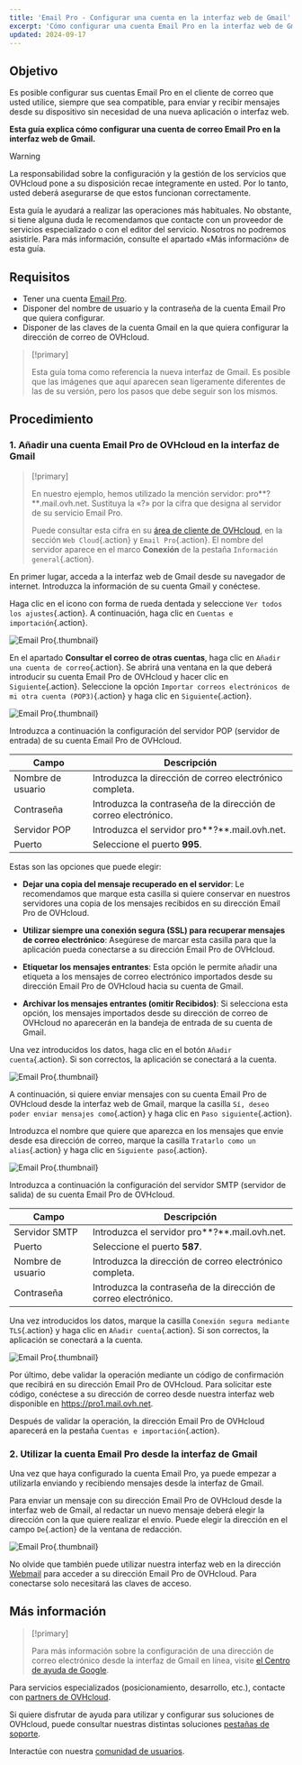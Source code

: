 ```yaml
---
title: 'Email Pro - Configurar una cuenta en la interfaz web de Gmail'
excerpt: 'Cómo configurar una cuenta Email Pro en la interfaz web de Gmail'
updated: 2024-09-17
---
```


## Objetivo

Es posible configurar sus cuentas Email Pro en el cliente de correo que usted utilice, siempre que sea compatible, para enviar y recibir mensajes desde su dispositivo sin necesidad de una nueva aplicación o interfaz web.

**Esta guía explica cómo configurar una cuenta de correo Email Pro en la interfaz web de Gmail.**

> [!warning]
>
> La responsabilidad sobre la configuración y la gestión de los servicios que OVHcloud pone a su disposición recae íntegramente en usted. Por lo tanto, usted deberá asegurarse de que estos funcionan correctamente.
>
> Esta guía le ayudará a realizar las operaciones más habituales. No obstante, si tiene alguna duda le recomendamos que contacte con un proveedor de servicios especializado o con el editor del servicio. Nosotros no podremos asistirle. Para más información, consulte el apartado «Más información» de esta guía.
>

## Requisitos

- Tener una cuenta [Email Pro](/links/web/email-pro).
- Disponer del nombre de usuario y la contraseña de la cuenta Email Pro que quiera configurar.
- Disponer de las claves de la cuenta Gmail en la que quiera configurar la dirección de correo de OVHcloud.

> [!primary]
>
> Esta guía toma como referencia la nueva interfaz de Gmail. Es posible que las imágenes que aquí aparecen sean ligeramente diferentes de las de su versión, pero los pasos que debe seguir son los mismos.
>

## Procedimiento

### 1. Añadir una cuenta Email Pro de OVHcloud en la interfaz de Gmail

> [!primary]
>
> En nuestro ejemplo, hemos utilizado la mención servidor: pro**?**.mail.ovh.net. Sustituya la «?» por la cifra que designa al servidor de su servicio Email Pro.
>
> Puede consultar esta cifra en su [área de cliente de OVHcloud](/links/manager), en la sección `Web Cloud`{.action} y `Email Pro`{.action}. El nombre del servidor aparece en el marco **Conexión** de la pestaña `Información general`{.action}.
>

En primer lugar, acceda a la interfaz web de Gmail desde su navegador de internet. Introduzca la información de su cuenta Gmail y conéctese.

Haga clic en el icono con forma de rueda dentada y seleccione `Ver todos los ajustes`{.action}. A continuación, haga clic en `Cuentas e importación`{.action}.

![Email Pro](images/configuration-gmail-web-step1.png){.thumbnail}

En el apartado **Consultar el correo de otras cuentas**, haga clic en `Añadir una cuenta de correo`{.action}. Se abrirá una ventana en la que deberá introducir su cuenta Email Pro de OVHcloud y hacer clic en `Siguiente`{.action}. Seleccione la opción `Importar correos electrónicos de mi otra cuenta (POP3)`{.action} y haga clic en `Siguiente`{.action}.

![Email Pro](images/configuration-gmail-web-step2.png){.thumbnail}

Introduzca a continuación la configuración del servidor POP (servidor de entrada) de su cuenta Email Pro de OVHcloud.

|Campo|Descripción|
|---|---|
|Nombre de usuario|Introduzca la dirección de correo electrónico completa.|
|Contraseña|Introduzca la contraseña de la dirección de correo electrónico.|
|Servidor POP|Introduzca el servidor pro**?**.mail.ovh.net.|
|Puerto|Seleccione el puerto **995**.|

Estas son las opciones que puede elegir:

- **Dejar una copia del mensaje recuperado en el servidor**: Le recomendamos que marque esta casilla si quiere conservar en nuestros servidores una copia de los mensajes recibidos en su dirección Email Pro de OVHcloud.

- **Utilizar siempre una conexión segura (SSL) para recuperar mensajes de correo electrónico**: Asegúrese de marcar esta casilla para que la aplicación pueda conectarse a su dirección Email Pro de OVHcloud.

- **Etiquetar los mensajes entrantes**: Esta opción le permite añadir una etiqueta a los mensajes de correo electrónico importados desde su dirección Email Pro de OVHcloud hacia su cuenta de Gmail.

- **Archivar los mensajes entrantes (omitir Recibidos)**: Si selecciona esta opción, los mensajes importados desde su dirección de correo de OVHcloud no aparecerán en la bandeja de entrada de su cuenta de Gmail.

Una vez introducidos los datos, haga clic en el botón `Añadir cuenta`{.action}. Si son correctos, la aplicación se conectará a la cuenta.

![Email Pro](images/configuration-gmail-web-step3.png){.thumbnail}

A continuación, si quiere enviar mensajes con su cuenta Email Pro de OVHcloud desde la interfaz web de Gmail, marque la casilla `Sí, deseo poder enviar mensajes como`{.action} y haga clic en `Paso siguiente`{.action}.

Introduzca el nombre que quiere que aparezca en los mensajes que envíe desde esa dirección de correo, marque la casilla `Tratarlo como un alias`{.action} y haga clic en `Siguiente paso`{.action}.

![Email Pro](images/configuration-gmail-web-step4.png){.thumbnail}

Introduzca a continuación la configuración del servidor SMTP (servidor de salida) de su cuenta Email Pro de OVHcloud.

|Campo|Descripción|
|---|---|
|Servidor SMTP|Introduzca el servidor pro**?**.mail.ovh.net.|
|Puerto|Seleccione el puerto **587**.|
|Nombre de usuario|Introduzca la dirección de correo electrónico completa.|  
|Contraseña|Introduzca la contraseña de la dirección de correo electrónico.|

Una vez introducidos los datos, marque la casilla `Conexión segura mediante TLS`{.action} y haga clic en `Añadir cuenta`{.action}. Si son correctos, la aplicación se conectará a la cuenta.

![Email Pro](images/configuration-gmail-web-step5.png){.thumbnail}

Por último, debe validar la operación mediante un código de confirmación que recibirá en su dirección Email Pro de OVHcloud. Para solicitar este código, conéctese a su dirección de correo desde nuestra interfaz web disponible en <https://pro1.mail.ovh.net>.

Después de validar la operación, la dirección Email Pro de OVHcloud aparecerá en la pestaña `Cuentas e importación`{.action}.

### 2. Utilizar la cuenta Email Pro desde la interfaz de Gmail

Una vez que haya configurado la cuenta Email Pro, ya puede empezar a utilizarla enviando y recibiendo mensajes desde la interfaz de Gmail.

Para enviar un mensaje con su dirección Email Pro de OVHcloud desde la interfaz web de Gmail, al redactar un nuevo mensaje deberá elegir la dirección con la que quiere realizar el envío. Puede elegir la dirección en el campo `De`{.action} de la ventana de redacción.

![Email Pro](images/configuration-gmail-web-step6.png){.thumbnail}

No olvide que también puede utilizar nuestra interfaz web en la dirección [Webmail](/links/web/email) para acceder a su dirección Email Pro de OVHcloud. Para conectarse solo necesitará las claves de acceso.

## Más información <a name="go-further"></a>

> [!primary]
>
> Para más información sobre la configuración de una dirección de correo electrónico desde la interfaz de Gmail en línea, visite [el Centro de ayuda de Google](https://support.google.com/mail/answer/21289?hl=fr&co=GENIE.Platform%3DDesktop).

Para servicios especializados (posicionamiento, desarrollo, etc.), contacte con [partners de OVHcloud](/links/partner).

Si quiere disfrutar de ayuda para utilizar y configurar sus soluciones de OVHcloud, puede consultar nuestras distintas soluciones [pestañas de soporte](/links/support).

Interactúe con nuestra [comunidad de usuarios](/links/community).
